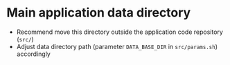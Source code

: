 # Main application data directory

* Recommend move this directory outside the application code repository (`src/`)
* Adjust data directory path (parameter `DATA_BASE_DIR` in `src/params.sh`) accordingly